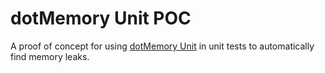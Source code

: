 # dotMemory Unit POC

A proof of concept for using [dotMemory Unit](https://www.jetbrains.com/dotmemory/unit/) in unit tests to automatically find memory leaks.
